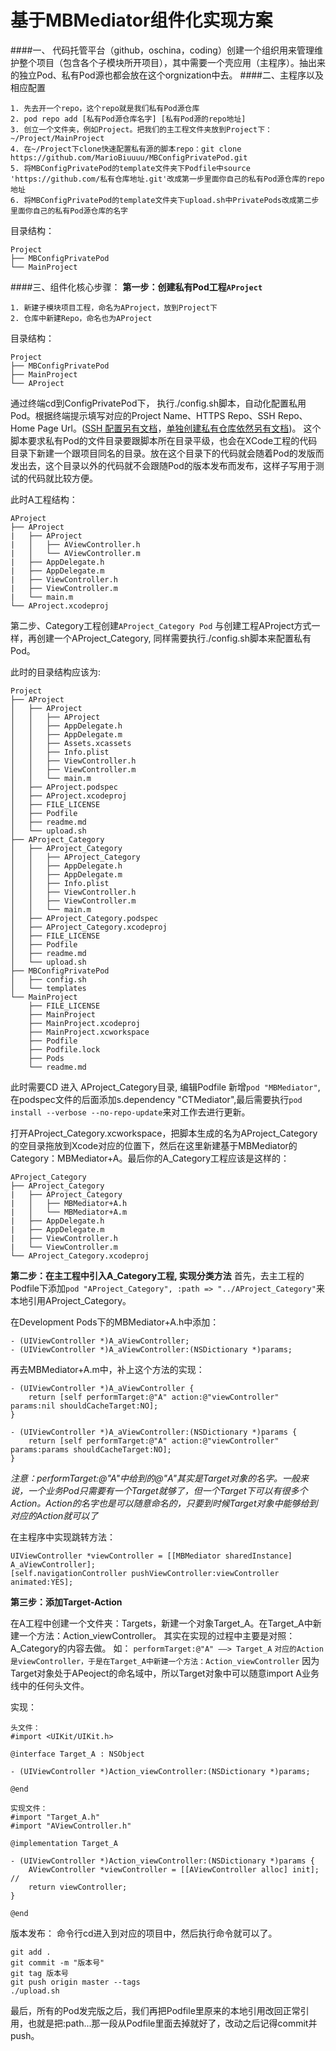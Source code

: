 # 基于MBMediator组件化实现方案
####一、 代码托管平台（github，oschina，coding）创建一个组织用来管理维护整个项目（包含各个子模块所开项目），其中需要一个壳应用（主程序）。抽出来的独立Pod、私有Pod源也都会放在这个orgnization中去。
####二、主程序以及相应配置  

```
1. 先去开一个repo，这个repo就是我们私有Pod源仓库
2. pod repo add [私有Pod源仓库名字] [私有Pod源的repo地址]
3. 创立一个文件夹，例如Project。把我们的主工程文件夹放到Project下：~/Project/MainProject
4. 在~/Project下clone快速配置私有源的脚本repo：git clone https://github.com/MarioBiuuuu/MBConfigPrivatePod.git
5. 将MBConfigPrivatePod的template文件夹下Podfile中source 'https://github.com/私有仓库地址.git'改成第一步里面你自己的私有Pod源仓库的repo地址
6. 将MBConfigPrivatePod的template文件夹下upload.sh中PrivatePods改成第二步里面你自己的私有Pod源仓库的名字
``` 

目录结构： 

```
Project
├── MBConfigPrivatePod
└── MainProject
```

####三、组件化核心步骤：
**第一步：创建私有Pod工程`AProject`**

```
1. 新建子模块项目工程，命名为AProject，放到Project下
2. 仓库中新建Repo，命名也为AProject
```
目录结构： 

```
Project
├── MBConfigPrivatePod
├── MainProject
└── AProject
```

通过终端cd到ConfigPrivatePod下， 执行./config.sh脚本，自动化配置私用Pod。根据终端提示填写对应的Project Name、HTTPS Repo、SSH Repo、Home Page Url。([SSH 配置另有文档](http://www.jianshu.com/p/b3e6e2b51937)，[单独创建私有仓库依然另有文档](http://www.jianshu.com/p/7b65bc1ecb91))。
这个脚本要求私有Pod的文件目录要跟脚本所在目录平级，也会在XCode工程的代码目录下新建一个跟项目同名的目录。放在这个目录下的代码就会随着Pod的发版而发出去，这个目录以外的代码就不会跟随Pod的版本发布而发布，这样子写用于测试的代码就比较方便。

此时A工程结构：

```
AProject
├── AProject
|   ├── AProject
|   │   ├── AViewController.h
|   │   └── AViewController.m
|   ├── AppDelegate.h
|   ├── AppDelegate.m
|   ├── ViewController.h
|   ├── ViewController.m
|   └── main.m
└── AProject.xcodeproj
```

第二步、Category工程创建`AProject_Category Pod`
与创建工程AProject方式一样，再创建一个AProject_Category, 同样需要执行./config.sh脚本来配置私有Pod。

此时的目录结构应该为:

```
Project
├── AProject
│   ├── AProject
│   │   ├── AProject
│   │   ├── AppDelegate.h
│   │   ├── AppDelegate.m
│   │   ├── Assets.xcassets
│   │   ├── Info.plist
│   │   ├── ViewController.h
│   │   ├── ViewController.m
│   │   └── main.m
│   ├── AProject.podspec
│   ├── AProject.xcodeproj
│   ├── FILE_LICENSE
│   ├── Podfile
│   ├── readme.md
│   └── upload.sh
├── AProject_Category
│   ├── AProject_Category
│   │   ├── AProject_Category
│   │   ├── AppDelegate.h
│   │   ├── AppDelegate.m
│   │   ├── Info.plist
│   │   ├── ViewController.h
│   │   ├── ViewController.m
│   │   └── main.m
│   ├── AProject_Category.podspec
│   ├── AProject_Category.xcodeproj
│   ├── FILE_LICENSE
│   ├── Podfile
│   ├── readme.md
│   └── upload.sh
├── MBConfigPrivatePod
│   ├── config.sh
│   └── templates
└── MainProject
    ├── FILE_LICENSE
    ├── MainProject
    ├── MainProject.xcodeproj
    ├── MainProject.xcworkspace
    ├── Podfile
    ├── Podfile.lock
    ├── Pods
    └── readme.md
```
此时需要CD 进入 AProject_Category目录, 编辑Podfile 新增`pod "MBMediator"`, 在podspec文件的后面添加s.dependency "CTMediator",最后需要执行`pod install --verbose --no-repo-update`来对工作去进行更新。

打开AProject_Category.xcworkspace，把脚本生成的名为AProject_Category的空目录拖放到Xcode对应的位置下，然后在这里新建基于MBMediator的Category：MBMediator+A。最后你的A_Category工程应该是这样的：

```
AProject_Category
├── AProject_Category
|   ├── AProject_Category
|   │   ├── MBMediator+A.h
|   │   └── MBMediator+A.m
|   ├── AppDelegate.h
|   ├── AppDelegate.m
|   ├── ViewController.h
|   └── ViewController.m
└── AProject_Category.xcodeproj
```

**第二步：在主工程中引入A_Category工程, 实现分类方法**
首先，去主工程的Podfile下添加`pod "AProject_Category", :path => "../AProject_Category"`来本地引用AProject_Category。

在Development Pods下的MBMediator+A.h中添加：

```
- (UIViewController *)A_aViewController;
- (UIViewController *)A_aViewController:(NSDictionary *)params;
```

再去MBMediator+A.m中，补上这个方法的实现：

```
- (UIViewController *)A_aViewController {
    return [self performTarget:@"A" action:@"viewController" params:nil shouldCacheTarget:NO];
}

- (UIViewController *)A_aViewController:(NSDictionary *)params {
    return [self performTarget:@"A" action:@"viewController" params:params shouldCacheTarget:NO];
}
```

*注意：performTarget:@"A"中给到的@"A"其实是Target对象的名字。一般来说，一个业务Pod只需要有一个Target就够了，但一个Target下可以有很多个Action。Action的名字也是可以随意命名的，只要到时候Target对象中能够给到对应的Action就可以了*

在主程序中实现跳转方法：

```
UIViewController *viewController = [[MBMediator sharedInstance] A_aViewController];
[self.navigationController pushViewController:viewController animated:YES];
```

**第三步：添加Target-Action**

在A工程中创建一个文件夹：Targets，新建一个对象Target_A。在Target_A中新建一个方法：Action_viewController。
其实在实现的过程中主要是对照：A_Category的内容去做。
如：
`performTarget:@"A" ——> Target_A`
`对应的Action是viewController，于是在Target_A中新建一个方法：Action_viewController`
因为Target对象处于APeoject的命名域中，所以Target对象中可以随意import A业务线中的任何头文件。

实现：

```
头文件：
#import <UIKit/UIKit.h>

@interface Target_A : NSObject

- (UIViewController *)Action_viewController:(NSDictionary *)params;

@end

实现文件：
#import "Target_A.h"
#import "AViewController.h"

@implementation Target_A

- (UIViewController *)Action_viewController:(NSDictionary *)params {
    AViewController *viewController = [[AViewController alloc] init];
//    
    return viewController;
}

@end
```

版本发布：
命令行cd进入到对应的项目中，然后执行命令就可以了。

```
git add .
git commit -m "版本号"
git tag 版本号
git push origin master --tags
./upload.sh
```
最后，所有的Pod发完版之后，我们再把Podfile里原来的本地引用改回正常引用，也就是把:path...那一段从Podfile里面去掉就好了，改动之后记得commit并push。


